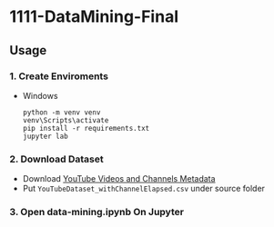 # 1111-DataMining-Final

## Usage

### 1. Create Enviroments

+ Windows

  ```
  python -m venv venv
  venv\Scripts\activate
  pip install -r requirements.txt
  jupyter lab
  ```

### 2. Download Dataset

+ Download [YouTube Videos and Channels Metadata](https://www.kaggle.com/datasets/thedevastator/revealing-insights-from-youtube-video-and-channe)
+ Put `YouTubeDataset_withChannelElapsed.csv` under source folder

### 3. Open data-mining.ipynb On Jupyter
